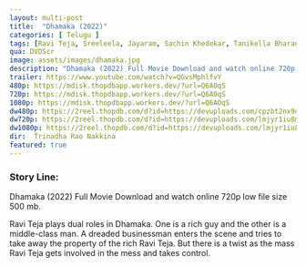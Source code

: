 ```yaml
---
layout: multi-post
title:  "Dhamaka (2022)"
categories: [ Telugu ]
tags: [Ravi Teja, Sreeleela, Jayaram, Sachin Khedekar, Tanikella Bharani]
qua: DVDScr
image: assets/images/dhamaka.jpg
description: "Dhamaka (2022) Full Movie Download and watch online 720p low file size 500 mb."
trailer: https://www.youtube.com/watch?v=QGvsMphlfvY
480p: https://mdisk.thopdbapp.workers.dev/?url=Q6AOqS
720p: https://mdisk.thopdbapp.workers.dev/?url=Q6AOqS
1080p: https://mdisk.thopdbapp.workers.dev/?url=Q6AOqS
dw480p: https://2reel.thopdb.com/d?id=https://devuploads.com/cpzbt2nx9ode
dw720p: https://2reel.thopdb.com/d?id=https://devuploads.com/lmjyr1iu8m0i
dw1080p: https://2reel.thopdb.com/d?id=https://devuploads.com/lmjyr1iu8m0i
dir:  Trinadha Rao Nakkina
featured: true
---
```


### Story Line:
Dhamaka (2022) Full Movie Download and watch online 720p low file size 500 mb.

Ravi Teja plays dual roles in Dhamaka. One is a rich guy and the other is a middle-class man. A dreaded businessman enters the scene and tries to take away the property of the rich Ravi Teja. But there is a twist as the mass Ravi Teja gets involved in the mess and takes control.

